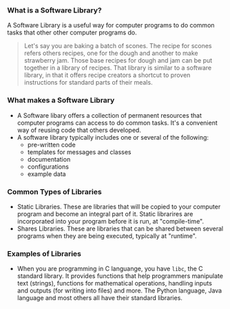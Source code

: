 ### What is a Software Library?

A Software Library is a useful way for computer programs to do common tasks that other other computer programs do.

> Let's say you are baking a batch of scones. The recipe for scones refers others recipes, one for the dough and another to make strawberry jam. Those base recipes for dough and jam can be put together in a library of recipes. That library is similar to a software library, in that it offers recipe creators a shortcut to proven instructions for standard parts of their meals.

### What makes a Software Library

* A Software libary offers a collection of permanent resources that computer programs can access to do common tasks. It's a convenient way of reusing code that others developed.
* A software library typically includes one or several of the following:
    * pre-written code
    * templates for messages and classes
    * documentation
    * configurations 
    * example data

### Common Types of Libraries

* Static Libraries. These are libraries that will be copied to your computer program and become an integral part of it. Static librarires are incorporated into your program before it is run, at "compile-time".
* Shares Libraries. These are libraries that can be shared between several programs when they are being executed, typically at "runtime".

### Examples of Libraries
* When you are programming in C languange, you have `libc`, the C standard library. It provides functions that help programmers manipulate text (strings), functions for mathematical operations, handling inputs and outputs (for writing into files) and more. The Python language, Java language and most others all have their standard libraries.